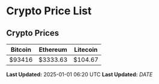 # Crypto Price List

## Crypto Prices
| Bitcoin | Ethereum | Litecoin |
| ------- | -------- | -------- |
| $93416 | $3333.63 | $104.67 |
**Last Updated:** 2025-01-01 06:20 UTC
**Last Updated:** $DATE$
